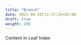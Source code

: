 ```yaml
---
title: "Branch"
date: 2021-09-26T13:17:25+02:00
draft: true
weight: 200
---
```


Content in Leaf Index
